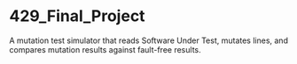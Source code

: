 # 429_Final_Project
A mutation test simulator that reads Software Under Test, mutates lines, and compares mutation results against fault-free results.
